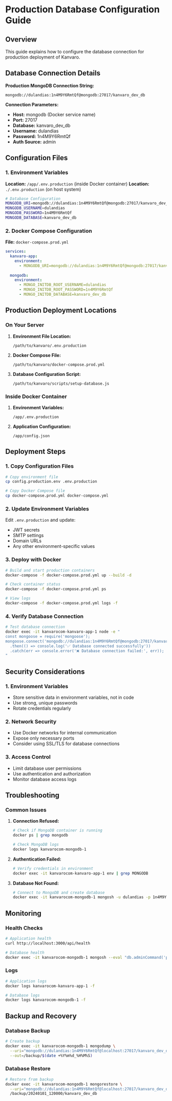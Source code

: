 # Production Database Configuration Guide

## Overview

This guide explains how to configure the database connection for production deployment of Kanvaro.

## Database Connection Details

**Production MongoDB Connection String:**
```
mongodb://dulandias:1n4M9Y6RmtQf@mongodb:27017/kanvaro_dev_db
```

**Connection Parameters:**
- **Host:** mongodb (Docker service name)
- **Port:** 27017
- **Database:** kanvaro_dev_db
- **Username:** dulandias
- **Password:** 1n4M9Y6RmtQf
- **Auth Source:** admin

## Configuration Files

### 1. Environment Variables

**Location:** `/app/.env.production` (inside Docker container)
**Location:** `./.env.production` (on host system)

```bash
# Database Configuration
MONGODB_URI=mongodb://dulandias:1n4M9Y6RmtQf@mongodb:27017/kanvaro_dev_db
MONGODB_USERNAME=dulandias
MONGODB_PASSWORD=1n4M9Y6RmtQf
MONGODB_DATABASE=kanvaro_dev_db
```

### 2. Docker Compose Configuration

**File:** `docker-compose.prod.yml`

```yaml
services:
  kanvaro-app:
    environment:
      - MONGODB_URI=mongodb://dulandias:1n4M9Y6RmtQf@mongodb:27017/kanvaro_dev_db
  
  mongodb:
    environment:
      - MONGO_INITDB_ROOT_USERNAME=dulandias
      - MONGO_INITDB_ROOT_PASSWORD=1n4M9Y6RmtQf
      - MONGO_INITDB_DATABASE=kanvaro_dev_db
```

## Production Deployment Locations

### On Your Server

1. **Environment File Location:**
   ```
   /path/to/kanvaro/.env.production
   ```

2. **Docker Compose File:**
   ```
   /path/to/kanvaro/docker-compose.prod.yml
   ```

3. **Database Configuration Script:**
   ```
   /path/to/kanvaro/scripts/setup-database.js
   ```

### Inside Docker Container

1. **Environment Variables:**
   ```
   /app/.env.production
   ```

2. **Application Configuration:**
   ```
   /app/config.json
   ```

## Deployment Steps

### 1. Copy Configuration Files

```bash
# Copy environment file
cp config.production.env .env.production

# Copy Docker Compose file
cp docker-compose.prod.yml docker-compose.yml
```

### 2. Update Environment Variables

Edit `.env.production` and update:
- JWT secrets
- SMTP settings
- Domain URLs
- Any other environment-specific values

### 3. Deploy with Docker

```bash
# Build and start production containers
docker-compose -f docker-compose.prod.yml up --build -d

# Check container status
docker-compose -f docker-compose.prod.yml ps

# View logs
docker-compose -f docker-compose.prod.yml logs -f
```

### 4. Verify Database Connection

```bash
# Test database connection
docker exec -it kanvarocom-kanvaro-app-1 node -e "
const mongoose = require('mongoose');
mongoose.connect('mongodb://dulandias:1n4M9Y6RmtQf@mongodb:27017/kanvaro_dev_db')
  .then(() => console.log('✅ Database connected successfully'))
  .catch(err => console.error('❌ Database connection failed:', err));
"
```

## Security Considerations

### 1. Environment Variables
- Store sensitive data in environment variables, not in code
- Use strong, unique passwords
- Rotate credentials regularly

### 2. Network Security
- Use Docker networks for internal communication
- Expose only necessary ports
- Consider using SSL/TLS for database connections

### 3. Access Control
- Limit database user permissions
- Use authentication and authorization
- Monitor database access logs

## Troubleshooting

### Common Issues

1. **Connection Refused:**
   ```bash
   # Check if MongoDB container is running
   docker ps | grep mongodb
   
   # Check MongoDB logs
   docker logs kanvarocom-mongodb-1
   ```

2. **Authentication Failed:**
   ```bash
   # Verify credentials in environment
   docker exec -it kanvarocom-kanvaro-app-1 env | grep MONGODB
   ```

3. **Database Not Found:**
   ```bash
   # Connect to MongoDB and create database
   docker exec -it kanvarocom-mongodb-1 mongosh -u dulandias -p 1n4M9Y6RmtQf
   ```

## Monitoring

### Health Checks

```bash
# Application health
curl http://localhost:3000/api/health

# Database health
docker exec -it kanvarocom-mongodb-1 mongosh --eval "db.adminCommand('ping')"
```

### Logs

```bash
# Application logs
docker logs kanvarocom-kanvaro-app-1 -f

# Database logs
docker logs kanvarocom-mongodb-1 -f
```

## Backup and Recovery

### Database Backup

```bash
# Create backup
docker exec -it kanvarocom-mongodb-1 mongodump \
  --uri="mongodb://dulandias:1n4M9Y6RmtQf@localhost:27017/kanvaro_dev_db" \
  --out=/backup/$(date +%Y%m%d_%H%M%S)
```

### Database Restore

```bash
# Restore from backup
docker exec -it kanvarocom-mongodb-1 mongorestore \
  --uri="mongodb://dulandias:1n4M9Y6RmtQf@localhost:27017/kanvaro_dev_db" \
  /backup/20240101_120000/kanvaro_dev_db
```
